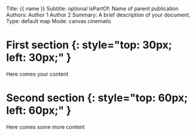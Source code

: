 Title:      {{ name }}
Subtitle:   optional
IsPartOf:   Name of parent publication
Authors:    Author 1
            Author 2
Summary:    A brief description of your document.
Type:       default 
            map
Mode:       canvas
            cinematic

# First section {: style="top: 30px; left: 30px;" }

Here comes your content

# Second section {: style="top: 60px; left: 60px;" }

Here comes some more content
